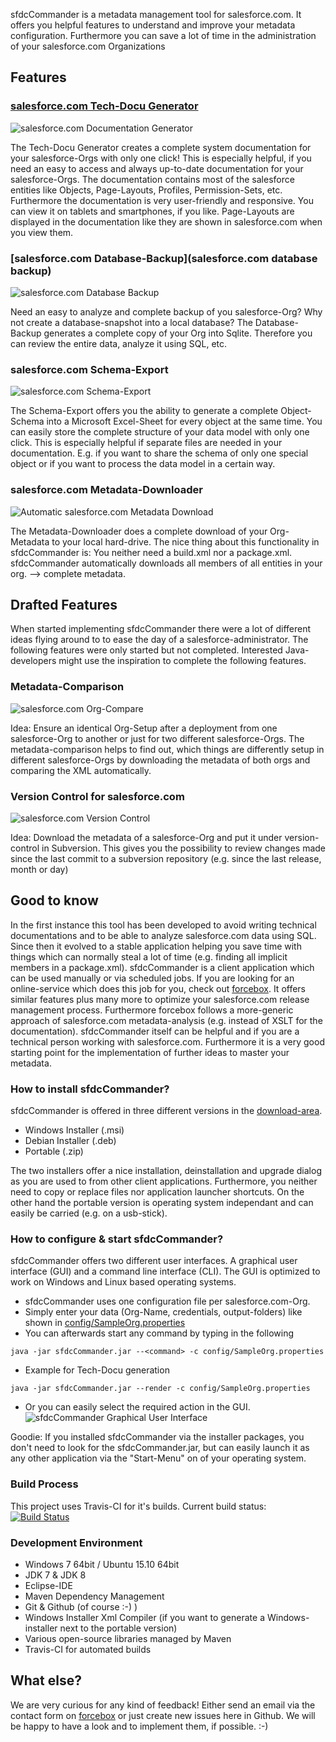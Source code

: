 sfdcCommander is a metadata management tool for salesforce.com. It offers you helpful features to understand and improve your metadata configuration. Furthermore you can save a lot of time in the administration of your salesforce.com Organizations

## Features
### [salesforce.com Tech-Docu Generator](salesforce.com-tech-docu-generator)
![salesforce.com Documentation Generator](http://static.force-box.com/img/documentation-generator.png)

The Tech-Docu Generator creates a complete system documentation for your salesforce-Orgs with only one click! This is especially helpful, if you need an easy to access and always up-to-date documentation for your salesforce-Orgs. The documentation contains most of the salesforce entities like Objects, Page-Layouts, Profiles, Permission-Sets, etc. Furthermore the documentation is very user-friendly and responsive. You can view it on tablets and smartphones, if you like. Page-Layouts are displayed in the documentation like they are shown in salesforce.com when you view them.
### [salesforce.com Database-Backup](salesforce.com database backup)
![salesforce.com Database Backup](http://static.force-box.com/img/database-backup.png)

Need an easy to analyze and complete backup of you salesforce-Org? Why not create a database-snapshot into a local database? The Database-Backup generates a complete copy of your Org into Sqlite. Therefore you can review the entire data, analyze it using SQL, etc.
### salesforce.com Schema-Export
![salesforce.com Schema-Export](http://static.force-box.com/img/schema-export.png)

The Schema-Export offers you the ability to generate a complete Object-Schema into a Microsoft Excel-Sheet for every object at the same time. You can easily store the complete structure of your data model with only one click. This is especially helpful if separate files are needed in your documentation. E.g. if you want to share the schema of only one special object or if you want to process the data model in a certain way. 
### salesforce.com Metadata-Downloader
![Automatic salesforce.com Metadata Download](http://static.force-box.com/img/metadata-download.png)

The Metadata-Downloader does a complete download of your Org-Metadata to your local hard-drive. The nice thing about this functionality in sfdcCommander is: You neither need a build.xml nor a package.xml. sfdcCommander automatically downloads all members of all entities in your org. --> complete metadata.
## Drafted Features
When started implementing sfdcCommander there were a lot of different ideas flying around to to ease the day of a salesforce-administrator. The following features were only started but not completed. Interested Java-developers might use the inspiration to complete the following features.
### Metadata-Comparison
![salesforce.com Org-Compare](http://static.force-box.com/img/compare-orgs.png)

Idea: Ensure an identical Org-Setup after a deployment from one salesforce-Org to another or just for two different salesforce-Orgs. The metadata-comparison helps to find out, which things are differently setup in different salesforce-Orgs by downloading the metadata of both orgs and comparing the XML automatically.
### Version Control for salesforce.com
![salesforce.com Version Control](http://static.force-box.com/img/version-control.png)

Idea: Download the metadata of a salesforce-Org and put it under version-control in Subversion. This gives you the possibility to review changes made since the last commit to a subversion repository (e.g. since the last release, month or day)
## Good to know
In the first instance this tool has been developed to avoid writing technical documentations and to be able to analyze salesforce.com data using SQL. Since then it evolved to a stable application helping you save time with things which can normally steal a lot of time (e.g. finding all implicit members in a package.xml). sfdcCommander is a client application which can be used manually or via scheduled jobs. If you are looking for an online-service which does this job for you, check out [forcebox](https://force-box.com/). It offers similar features plus many more to optimize your salesforce.com release management process. Furthermore forcebox follows a more-generic approach of salesforce.com metadata-analysis (e.g. instead of XSLT for the documentation). sfdcCommander itself can be helpful and if you are a technical person working with salesforce.com. Furthermore it is a very good starting point for the implementation of further ideas to master your metadata.

### How to install sfdcCommander?
sfdcCommander is offered in three different versions in the [download-area](https://github.com/jwiesel/sfdcCommander/releases).
* Windows Installer (.msi)
* Debian Installer (.deb)
* Portable (.zip)

The two installers offer a nice installation, deinstallation and upgrade dialog as you are used to from other client applications. Furthermore, you neither need to copy or replace files nor application launcher shortcuts. On the other hand the portable version is operating system independant and can easily be carried (e.g. on a usb-stick).

### How to configure & start sfdcCommander?
sfdcCommander offers two different user interfaces. A graphical user interface (GUI) and a command line interface (CLI). The GUI is optimized to work on Windows and Linux based operating systems.
* sfdcCommander uses one configuration file per salesforce.com-Org.
* Simply enter your data (Org-Name, credentials, output-folders) like shown in [config/SampleOrg.properties](https://github.com/jwiesel/sfdcCommander/blob/master/sfdcCommander/config/SampleOrg.properties)
* You can afterwards start any command by typing in the following

```Batchfile
java -jar sfdcCommander.jar --<command> -c config/SampleOrg.properties
```
* Example for Tech-Docu generation

```Batchfile
java -jar sfdcCommander.jar --render -c config/SampleOrg.properties
```
* Or you can easily select the required action in the GUI.
![sfdcCommander Graphical User Interface](http://static.force-box.com/img/sfdcCommander-userinterface.png)

Goodie: If you installed sfdcCommander via the installer packages, you don't need to look for the sfdcCommander.jar, but can easily launch it as any other application via the "Start-Menu" on of your operating system.

### Build Process
This project uses Travis-CI for it's builds.
Current build status: [![Build Status](https://travis-ci.org/jwiesel/sfdcCommander.svg?branch=master)](https://travis-ci.org/jwiesel/sfdcCommander)

### Development Environment
* Windows 7 64bit / Ubuntu 15.10 64bit
* JDK 7 & JDK 8
* Eclipse-IDE
* Maven Dependency Management
* Git & Github (of course :-) )
* Windows Installer Xml Compiler (if you want to generate a Windows-installer next to the portable version)
* Various open-source libraries managed by Maven
* Travis-CI for automated builds

## What else?
We are very curious for any kind of feedback! Either send an email via the contact form on [forcebox](https://force-box.com/) or just create new issues here in Github. We will be happy to have a look and to implement them, if possible. :-)
